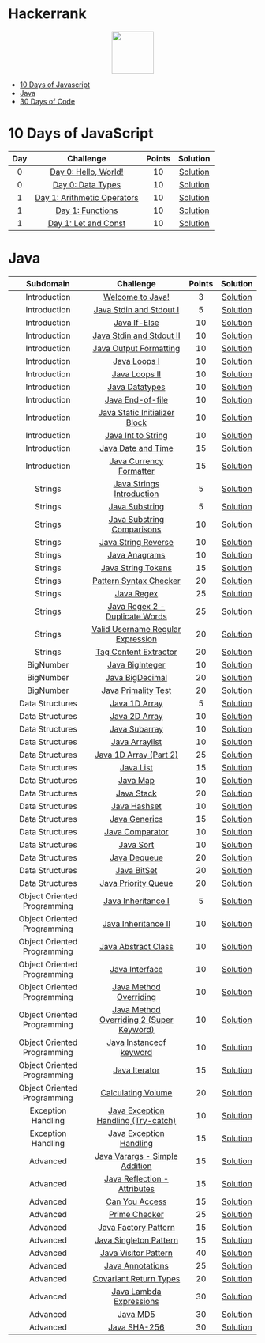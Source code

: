 # Hackerrank


<p align="center">
    <a href="https://www.hackerrank.com/carobima">
      <img height=85 src="https://d3keuzeb2crhkn.cloudfront.net/hackerrank/assets/styleguide/logo_wordmark-f5c5eb61ab0a154c3ed9eda24d0b9e31.svg">
    </a>
</p>

* [10 Days of Javascript](#10-days-of-javascript)
* [Java](#java)
* [30 Days of Code](#30-days-of-code)



# 10 Days of JavaScript

| Day |                                                          Challenge                                                         | Points |                                                                                          Solution                                                                                         |
|:---:|:--------------------------------------------------------------------------------------------------------------------------:|:---------:|:----------------------------------------------------------------------------------------------------------------------------------------------------------------------------------------:|
|  0  | [Day 0: Hello, World!](https://www.hackerrank.com/challenges/js10-hello-world/problem)                                     |   10   | [Solution](https://github.com/CaroBima/Hackerrank/blob/main/JavaScript/10DaysofJavascript/Day%201%20-%20Arithmetic%20Operators.js)                |
|  0  | [Day 0: Data Types](https://www.hackerrank.com/challenges/js10-data-types/problem)                                              |   10   | [Solution](https://github.com/CaroBima/Hackerrank/tree/main/JavaScript/10%20Days%20of%20Javascript)                                 |
|  1  | [Day 1: Arithmetic Operators](https://www.hackerrank.com/challenges/js10-arithmetic-operators/problem)                          |   10   | [Solution](https://github.com/CaroBima/Hackerrank/blob/main/JavaScript/10DaysofJavascript/Day%201%20-%20Arithmetic%20Operators.js)                                  |
|  1  | [Day 1: Functions](https://www.hackerrank.com/challenges/js10-function/problem)                                       |   10   | [Solution](https://github.com/CaroBima/Hackerrank/blob/main/JavaScript/10DaysofJavascript/Day%201%20-%20Functions.js)     |
|  1  | [Day 1: Let and Const](https://www.hackerrank.com/challenges/js10-let-and-const/problem)                                       |   10   | [Solution](https://github.com/CaroBima/Hackerrank/blob/main/JavaScript/10DaysofJavascript/Day%201%20-%20Functions.js)     |



# Java

|        Subdomain            |                                            Challenge                                                   |             Points            |                                             Solution                                                   |
|:---------------------------:|:----------------------------------------------------------------------------------------------------:|:------------------------------:|:------------------------------------------------------------------------------------------------------:|
|         Introduction        | [Welcome to Java!](https://www.hackerrank.com/challenges/welcome-to-java)                              |                3              | [Solution](https://www.hackerrank.com/challenges/welcome-to-java/submissions/code/208361055)            |
|         Introduction        | [Java Stdin and Stdout I](https://www.hackerrank.com/challenges/java-stdin-and-stdout-1)               |                5              | [Solution](https://www.hackerrank.com/challenges/java-stdin-and-stdout-1/submissions/code/208364926)    |
|         Introduction        | [Java If-Else](https://www.hackerrank.com/challenges/java-if-else)                                     |               10              | [Solution](https://www.hackerrank.com/challenges/java-if-else/submissions/code/51855839)               |
|         Introduction        | [Java Stdin and Stdout II](https://www.hackerrank.com/challenges/java-stdin-stdout)                    |               10              | [Solution](https://www.hackerrank.com/challenges/java-stdin-stdout/submissions/code/51857353)          |
|         Introduction        | [Java Output Formatting](https://www.hackerrank.com/challenges/java-output-formatting)                 |               10              | [Solution](https://www.hackerrank.com/challenges/java-output-formatting/submissions/code/51887882)     |
|         Introduction        | [Java Loops I](https://www.hackerrank.com/challenges/java-loops-i)                                     |               10              | [Solution](https://www.hackerrank.com/challenges/java-loops-i/submissions/code/51971016)               |
|         Introduction        | [Java Loops II](https://www.hackerrank.com/challenges/java-loops)                                      |               10              | [Solution](https://www.hackerrank.com/challenges/java-loops/submissions/code/52035566)                 |
|         Introduction        | [Java Datatypes](https://www.hackerrank.com/challenges/java-datatypes)                                 |               10              | [Solution](https://www.hackerrank.com/challenges/java-datatypes/submissions/code/52154801)             |
|         Introduction        | [Java End-of-file](https://www.hackerrank.com/challenges/java-end-of-file)                             |               10              | [Solution](https://www.hackerrank.com/challenges/java-end-of-file/submissions/code/52157978)           |
|         Introduction        | [Java Static Initializer Block](https://www.hackerrank.com/challenges/java-static-initializer-block)   |               10              | [Solution](https://www.hackerrank.com/challenges/java-static-initializer-block/submissions/code/52241904)                                                                                                       |
|         Introduction        | [Java Int to String](https://www.hackerrank.com/challenges/java-int-to-string)                         |               10              | [Solution](https://www.hackerrank.com/challenges/java-int-to-string/submissions/code/52158964)         |
|         Introduction        | [Java Date and Time](https://www.hackerrank.com/challenges/java-date-and-time)                         |               15              | [Solution](https://www.hackerrank.com/challenges/java-date-and-time/submissions/code/52462995)         |
|         Introduction        | [Java Currency Formatter](https://www.hackerrank.com/challenges/java-currency-formatter)               |               15              | [Solution](https://www.hackerrank.com/challenges/java-currency-formatter/submissions/code/52468368)    |
|           Strings           | [Java Strings Introduction](https://www.hackerrank.com/challenges/java-strings-introduction)           |                5              | [Solution](https://www.hackerrank.com/challenges/java-strings-introduction/submissions/code/52470489)  |
|           Strings           | [Java Substring](https://www.hackerrank.com/challenges/java-substring)                                 |                5              | [Solution](https://www.hackerrank.com/challenges/java-substring/submissions/code/52470774)             |
|           Strings           | [Java Substring Comparisons](https://www.hackerrank.com/challenges/java-string-compare)                |               10              | [Solution](https://www.hackerrank.com/challenges/java-string-compare/submissions/code/53045832)        |
|           Strings           | [Java String Reverse](https://www.hackerrank.com/challenges/java-string-reverse)                       |               10              | [Solution](https://www.hackerrank.com/challenges/java-string-reverse/submissions/code/52471121)        |
|           Strings           | [Java Anagrams](https://www.hackerrank.com/challenges/java-anagrams)                                   |               10              | [Solution](https://www.hackerrank.com/challenges/java-anagrams/submissions/code/53046912)              |
|           Strings           | [Java String Tokens](https://www.hackerrank.com/challenges/java-string-tokens)                         |               15              | [Solution]()|                                                     
|           Strings           | [Pattern Syntax Checker](https://www.hackerrank.com/challenges/pattern-syntax-checker)                 |               20              | [Solution]()|                                                 
|           Strings           | [Java Regex](https://www.hackerrank.com/challenges/java-regex)                                         |               25              | [Solution]()|                                                               
|           Strings           | [Java Regex 2 - Duplicate Words](https://www.hackerrank.com/challenges/duplicate-word)                 |               25              | [Solution]()|                                   
|           Strings           | [Valid Username Regular Expression](https://www.hackerrank.com/challenges/valid-username-checker)      |             20                | [Solution]()|                                  
|           Strings           | [Tag Content Extractor](https://www.hackerrank.com/challenges/tag-content-extractor)                   |             20                | [Solution]()|                                                  
|          BigNumber          | [Java BigInteger](https://www.hackerrank.com/challenges/java-biginteger)                               |             10                | [Solution](https://www.hackerrank.com/challenges/java-biginteger/submissions/code/52471345)            |
|          BigNumber          | [Java BigDecimal](https://www.hackerrank.com/challenges/java-bigdecimal)                               |               20              | [Solution]()|                                                        
|          BigNumber          | [Java Primality Test](https://www.hackerrank.com/challenges/java-primality-test)                       |               20              | [Solution](https://www.hackerrank.com/challenges/java-primality-test/submissions/code/52471970)        | 
|       Data Structures       | [Java 1D Array](https://www.hackerrank.com/challenges/java-1d-array-introduction)                      |                5              | [Solution]()|                                                
|       Data Structures       | [Java 2D Array](https://www.hackerrank.com/challenges/java-2d-array)                                   |               10              | [Solution]()|                                                
|       Data Structures       | [Java Subarray](https://www.hackerrank.com/challenges/java-negative-subarray)                          |               10              | [Solution](https://www.hackerrank.com/challenges/java-negative-subarray/submissions/code/53029900)     |
|       Data Structures       | [Java Arraylist](https://www.hackerrank.com/challenges/java-arraylist)                                 |               10              | [Solution]()|                                                 
|       Data Structures       | [Java 1D Array (Part 2)](https://www.hackerrank.com/challenges/java-1d-array)                          |               25              | [Solution]()|                                   
|       Data Structures       | [Java List](https://www.hackerrank.com/challenges/java-list)                                           |               15              | [Solution]()|                                          
|       Data Structures       | [Java Map](https://www.hackerrank.com/challenges/phone-book)                                           |               10              | [Solution]()|                                          
|       Data Structures       | [Java Stack](https://www.hackerrank.com/challenges/java-stack)                                         |               20              | [Solution]()|                                          
|       Data Structures       | [Java Hashset](https://www.hackerrank.com/challenges/java-hashset)                                     |               10              | [Solution]()|                                          
|       Data Structures       | [Java Generics](https://www.hackerrank.com/challenges/java-generics)                                   |               15              | [Solution]()|                                          
|       Data Structures       | [Java Comparator](https://www.hackerrank.com/challenges/java-comparator)                               |               10              | [Solution]()|                                          
|       Data Structures       | [Java Sort](https://www.hackerrank.com/challenges/java-sort)                                           |               10              | [Solution]()|                                          
|       Data Structures       | [Java Dequeue](https://www.hackerrank.com/challenges/java-dequeue)                                     |               20              | [Solution]()|                                          
|       Data Structures       | [Java BitSet](https://www.hackerrank.com/challenges/java-bitset)                                       |               20              | [Solution]()|                                          
|       Data Structures       | [Java Priority Queue](https://www.hackerrank.com/challenges/java-priority-queue)                       |               20              | [Solution]()|                                          
| Object Oriented Programming | [Java Inheritance I](https://www.hackerrank.com/challenges/java-inheritance-1)                         |                5              | [Solution]()|                             
| Object Oriented Programming | [Java Inheritance II](https://www.hackerrank.com/challenges/java-inheritance-2)                        |               10              | [Solution]()|
| Object Oriented Programming | [Java Abstract Class](https://www.hackerrank.com/challenges/java-abstract-class)                       |               10              | [Solution]()|
| Object Oriented Programming | [Java Interface](https://www.hackerrank.com/challenges/java-interface)                                 |               10              | [Solution]()|
| Object Oriented Programming | [Java Method Overriding](https://www.hackerrank.com/challenges/java-method-overriding)                 |               10              | [Solution]()|
| Object Oriented Programming | [Java Method Overriding 2 (Super Keyword)](https://www.hackerrank.com/challenges/java-method-overriding-2-super-keyword)                                                                                                                       |               10              | [Solution]()|
| Object Oriented Programming | [Java Instanceof keyword](https://www.hackerrank.com/challenges/java-instanceof-keyword)               |                10             | [Solution]()|
| Object Oriented Programming | [Java Iterator](https://www.hackerrank.com/challenges/java-iterator)                                   |                15             | [Solution]()|
| Object Oriented Programming | [Calculating Volume](https://www.hackerrank.com/challenges/calculating-volume)                         |                 20            | [Solution]()|
|      Exception Handling     | [Java Exception Handling (Try-catch)](https://www.hackerrank.com/challenges/java-exception-handling-try-catch)                                                                                                                                 |                10             | [Solution]()|
|      Exception Handling     | [Java Exception Handling](https://www.hackerrank.com/challenges/java-exception-handling)               |                15             | [Solution]()|
|           Advanced          | [Java Varargs - Simple Addition](https://www.hackerrank.com/challenges/simple-addition-varargs)        |                15             | [Solution]()|
|           Advanced          | [Java Reflection - Attributes](https://www.hackerrank.com/challenges/java-reflection-attributes)       |                 15            | [Solution]()|
|           Advanced          | [Can You Access](https://www.hackerrank.com/challenges/can-you-access)                                 |                 15            | [Solution]()|
|           Advanced          | [Prime Checker](https://www.hackerrank.com/challenges/prime-checker)                                   |                 25            | [Solution]()|                                                           
|           Advanced          | [Java Factory Pattern](https://www.hackerrank.com/challenges/java-factory)                             |                 15            | [Solution]()|                                                  
|           Advanced          | [Java Singleton Pattern](https://www.hackerrank.com/challenges/java-singleton)                         |                 15            | [Solution]()|                                                
|           Advanced          | [Java Visitor Pattern](https://www.hackerrank.com/challenges/java-vistor-pattern)                      |                 40            | [Solution]()|                                                  
|           Advanced          | [Java Annotations](https://www.hackerrank.com/challenges/java-annotations)                             |                 25            | [Solution]()|                                                        
|           Advanced          | [Covariant Return Types](https://www.hackerrank.com/challenges/java-covariance)                        |                 20            | [Solution]()|                                                
|           Advanced          | [Java Lambda Expressions](https://www.hackerrank.com/challenges/java-lambda-expressions)               |                 30            | [Solution]()|                                               
|           Advanced          | [Java MD5](https://www.hackerrank.com/challenges/java-md5)                                             |                 30            | [Solution]()|
|           Advanced          | [Java SHA-256](https://www.hackerrank.com/challenges/sha-256)                                          |                 30            | [Solution]()|






